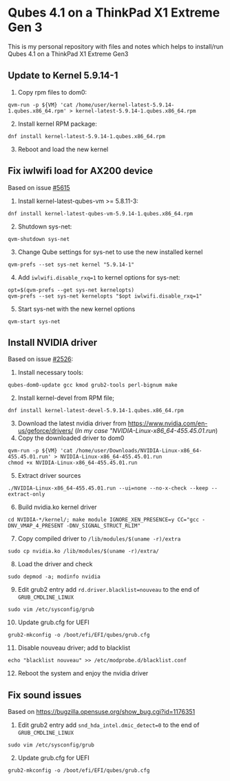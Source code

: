 # Qubes 4.1 on a ThinkPad X1 Extreme Gen 3

This is my personal repository with files and notes
which helps to install/run Qubes 4.1 on a ThinkPad X1
Extreme Gen3

## Update to Kernel 5.9.14-1

1. Copy rpm files to dom0:
```shell
qvm-run -p ${VM} 'cat /home/user/kernel-latest-5.9.14-1.qubes.x86_64.rpm' > kernel-latest-5.9.14-1.qubes.x86_64.rpm
```
2. Install kernel RPM package:
```shell
dnf install kernel-latest-5.9.14-1.qubes.x86_64.rpm
```
3. Reboot and load the new kernel

## Fix iwlwifi load for AX200 device

Based on issue [#5615](https://github.com/QubesOS/qubes-issues/issues/5615#issuecomment-702032377)

1. Install kernel-latest-qubes-vm >= 5.8.11-3:
```shell
dnf install kernel-latest-qubes-vm-5.9.14-1.qubes.x86_64.rpm
```
2. Shutdown sys-net:
```shell
qvm-shutdown sys-net
```
3. Change Qube settings for sys-net to use the new installed kernel
```shell
qvm-prefs --set sys-net kernel "5.9.14-1"
```
4. Add `iwlwifi.disable_rxq=1` to kernel options for sys-net:
```shell
opt=$(qvm-prefs --get sys-net kernelopts)
qvm-prefs --set sys-net kernelopts "$opt iwlwifi.disable_rxq=1"
```
5. Start sys-net with the new kernel options
```shell
qvm-start sys-net
```

## Install NVIDIA driver 

Based on issue [#2526](https://github.com/QubesOS/qubes-issues/issues/2526#issuecomment-268602990):

1. Install necessary tools:
```shell
qubes-dom0-update gcc kmod grub2-tools perl-bignum make
```
2. Install kernel-devel from RPM file;
```shell
dnf install kernel-latest-devel-5.9.14-1.qubes.x86_64.rpm
```
3. Download the latest nvidia driver from https://www.nvidia.com/en-us/geforce/drivers/
   (*In my case "NVIDIA-Linux-x86_64-455.45.01.run*)
4. Copy the downloaded driver to dom0
```shell
qvm-run -p ${VM} 'cat /home/user/Downloads/NVIDIA-Linux-x86_64-455.45.01.run' > NVIDIA-Linux-x86_64-455.45.01.run
chmod +x NVIDIA-Linux-x86_64-455.45.01.run
```
5. Extract driver sources
```shell 
./NVIDIA-Linux-x86_64-455.45.01.run --ui=none --no-x-check --keep --extract-only 
```
6. Build nvidia.ko kernel driver
```shell
cd NVIDIA-*/kernel/; make module IGNORE_XEN_PRESENCE=y CC="gcc -DNV_VMAP_4_PRESENT -DNV_SIGNAL_STRUCT_RLIM"
```
7. Copy compiled driver to `/lib/modules/$(uname -r)/extra`
```shell
sudo cp nvidia.ko /lib/modules/$(uname -r)/extra/
```
8. Load the driver and check
```shell
sudo depmod -a; modinfo nvidia
```
9. Edit grub2 entry add `rd.driver.blacklist=nouveau` to the end of `GRUB_CMDLINE_LINUX`
```shell
sudo vim /etc/sysconfig/grub
```
10. Update grub.cfg for UEFI
```shell
grub2-mkconfig -o /boot/efi/EFI/qubes/grub.cfg
```
11. Disable nouveau driver; add to blacklist
```shell
echo "blacklist nouveau" >> /etc/modprobe.d/blacklist.conf
```
12. Reboot the system and enjoy the nvidia driver

## Fix sound issues

Based on https://bugzilla.opensuse.org/show_bug.cgi?id=1176351

1. Edit grub2 entry add `snd_hda_intel.dmic_detect=0` to the end of `GRUB_CMDLINE_LINUX`
```shell
sudo vim /etc/sysconfig/grub
```
2. Update grub.cfg for UEFI
 ```shell
 grub2-mkconfig -o /boot/efi/EFI/qubes/grub.cfg
 ```
